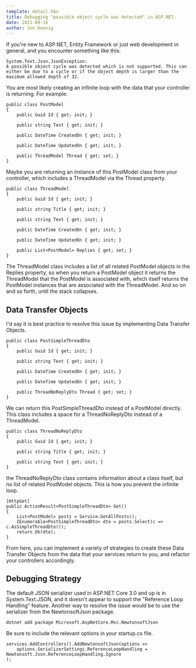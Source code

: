 ```yaml
---
template: detail.hbs
title: Debugging "possible object cycle was detected" in ASP.NET.
date: 2021-09-16
author: Jon Koenig
---
```

If you're new to ASP.NET, Entity Framework or just web development in general, and you encounter something like this:

```
System.Text.Json.JsonException: 
A possible object cycle was detected which is not supported. This can either be due to a cycle or if the object depth is larger than the maximum allowed depth of 32.
```

You are most likely creating an infinite loop with the data that your controller is returning. For example:

```
public class PostModel
{
    public Guid Id { get; init; }

    public string Text { get; init; }

    public DateTime CreatedOn { get; init; }
    
    public DateTime UpdatedOn { get; init; }
    
    public ThreadModel Thread { get; set; }
}
```

Maybe you are returning an instance of this PostModel class from your controller, which includes a ThreadModel via the Thread property.

```
public class ThreadModel
{
    public Guid Id { get; init; }

    public string Title { get; init; }

    public string Text { get; init; }

    public DateTime CreatedOn { get; init; }

    public DateTime UpdatedOn { get; init; }

    public List<PostModel> Replies { get; set; }
}
```

The ThreadModel class includes a list of all related PostModel objects in the Replies property, so when you return a PostModel object it returns the ThreadModel that the PostModel is associated with, which itself returns the PostModel instances that are associated with the ThreadModel. And so on and so forth, until the stack collapses.

## Data Transfer Objects

I'd say it is best practice to resolve this issue by implementing Data Transfer Objects.

```
public class PostSimpleThreadDto
{
    public Guid Id { get; init; }

    public string Text { get; init; }

    public DateTime CreatedOn { get; init; }
    
    public DateTime UpdatedOn { get; init; }

    public ThreadNoReplyDto Thread { get; set; }
}
```

We can return this PostSimpleThreadDto instead of a PostModel directly. This class includes a space for a ThreadNoReplyDto instead of a ThreadModel.

```
public class ThreadNoReplyDto
{
    public Guid Id { get; init; }

    public string Title { get; init; }

    public string Text { get; init; }
}
```

the ThreadNoReplyDto class contains information about a class itself, but no list of related PostModel objects. This is how you prevent the infinite loop.

```
[HttpGet]
public ActionResult<PostSimpleThreadDto> Get()
{
    List<PostModel> posts = Service.GetAllPosts();
    IEnumerable<PostSimpleThreadDto> dto = posts.Select(c => c.AsSimpleThreadDto());
    return Ok(dto);
}
```

From here, you can implement a variety of strategies to create these Data Transfer Objects from the data that your services return to you, and refactor your controllers accordingly.

## Debugging Strategy

The default JSON serializer used in ASP.NET Core 3.0 and up is in System.Text.JSON, and it doesn't appear to support the "Reference Loop Handling" feature. Another way to resolve the issue would be to use the serializer from the NewtonsoftJson package.

```
dotnet add package Microsoft.AspNetCore.Mvc.NewtonsoftJson
```

Be sure to include the relevant options in your startup.cs file.

```
services.AddControllers().AddNewtonsoftJson(options =>
    options.SerializerSettings.ReferenceLoopHandling = Newtonsoft.Json.ReferenceLoopHandling.Ignore
);
```